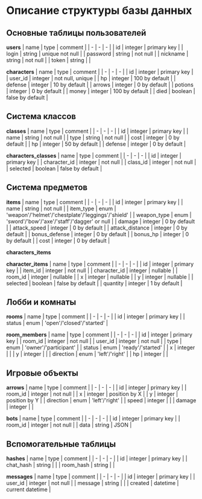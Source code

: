 # Описание структуры базы данных

## Основные таблицы пользователей

**users**
| name | type | comment |
| - | - | - |
| id | integer | primary key |
| login | string | unique not null |
| password | string | not null |
| nickname | string | not null |
| token | string | |

**characters**
| name | type | comment |
| - | - | - |
| id | integer | primary key |
| user_id | integer | not null, unique |
| hp | integer | 100 by default |
| defense | integer | 10 by default |
| arrows | integer | 0 by default |
| potions | integer | 0 by default |
| money | integer | 100 by default |
| died | boolean | false by default |

## Система классов

**classes**
| name | type | comment |
| - | - | - |
| id | integer | primary key |
| name | string | not null |
| type | string | not null |
| cost | integer | 0 by default |
| hp | integer | 50 by default |
| defense | integer | 0 by default |

**characters_classes**
| name | type | comment |
| - | - | - |
| id | integer | primary key |
| character_id | integer | not null |
| class_id | integer | not null |
| selected | boolean | false by default |

## Система предметов

**items**
| name | type | comment |
| - | - | - |
| id | integer | primary key |
| name | string | not null |
| item_type | enum | 'weapon'/'helmet'/'chestplate'/'leggings'/'shield' |
| weapon_type | enum | 'sword'/'bow'/'axe'/'staff'/'dagger' or null |
| damage | integer | 0 by default |
| attack_speed | integer | 0 by default |
| attack_distance | integer | 0 by default |
| bonus_defense | integer | 0 by default |
| bonus_hp | integer | 0 by default |
| cost | integer | 0 by default |

**characters_items**

**character_items**
| name | type | comment |
| - | - | - |
| id | integer | primary key |
| item_id | integer | not null |
| character_id | integer | nullable |
| room_id | integer | nullable |
| x | integer | nullable |
| y | integer | nullable |
| selected | boolean | false by default |
| quantity | integer | 1 by default |

## Лобби и комнаты

**rooms**
| name | type | comment |
| - | - | - |
| id | integer | primary key |
| status | enum | 'open'/'closed'/'started' |

**room_members**
| name | type | comment |
| - | - | - |
| id | integer | primary key |
| room_id | integer | not null |
| user_id | integer | not null |
| type | enum | 'owner'/'participant' |
| status | enum | 'ready'/'started' |
| x | integer |  |
| y | integer |  |
| direction | enum | 'left'/'right' |
| hp | integer |  |

## Игровые объекты

**arrows**
| name | type | comment |
| - | - | - |
| id | integer | primary key |
| room_id | integer | not null |
| x | integer | position by X |
| y | integer | position by Y |
| direction | enum | 'left'/'right' |
| speed | integer | |
| damage | integer | |

**bots**
| name | type | comment |
| - | - | - |
| id | integer | primary key |
| room_id | integer | not null |
| data | string | JSON |

## Вспомогательные таблицы

**hashes**
| name | type | comment |
| - | - | - |
| id | integer | primary key |
| chat_hash | string | |
| room_hash | string | |

**messages**
| name | type | comment |
| - | - | - |
| id | integer | primary key |
| user_id | integer | not null |
| message | string | |
| created | datetime | current datetime |




